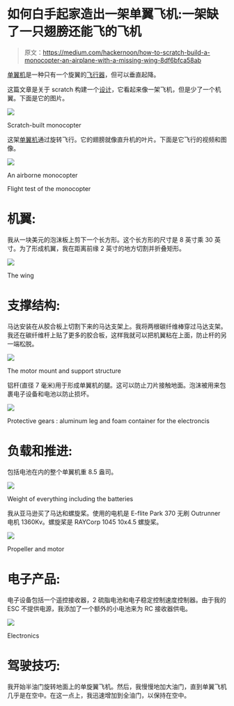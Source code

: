 # 如何白手起家造出一架单翼飞机:一架缺了一只翅膀还能飞的飞机

> 原文：<https://medium.com/hackernoon/how-to-scratch-build-a-monocopter-an-airplane-with-a-missing-wing-8df6bfca58ab>

[单翼机](https://hackernoon.com/tagged/monocopter)是一种只有一个旋翼的[飞行器](https://hackernoon.com/tagged/flying-machine)，但可以垂直起降。

这篇文章是关于 scratch 构建一个[设计](https://hackernoon.com/tagged/design)，它看起来像一架飞机，但是少了一个机翼。下面是它的图片。

![](img/c6aa03c2b41692c47c42920261fb46c5.png)

Scratch-built monocopter

这架[单翼机](https://hackernoon.com/tagged/monocopter)通过旋转飞行。它的翅膀就像直升机的叶片。下面是它飞行的视频和图像。

![](img/b36b9e2e80da39172cfc409c81edaeed.png)

An airborne monocopter

Flight test of the monocopter

# 机翼:

我从一块美元的泡沫板上剪下一个长方形。这个长方形的尺寸是 8 英寸乘 30 英寸。为了形成机翼，我在距离前缘 2 英寸的地方切割并折叠矩形。

![](img/1e74792df9a221a945f4bbda0f00e25d.png)

The wing

# 支撑结构:

马达安装在从胶合板上切割下来的马达支架上。我将两根碳纤维棒穿过马达支架。我还在碳纤维杆上贴了更多的胶合板，这样我就可以把机翼粘在上面，防止杆的另一端松脱。

![](img/e4cb28ca9e9c19f8e5959be407668c59.png)

The motor mount and support structure

铝杆(直径 7 毫米)用于形成单翼机的腿。这可以防止刀片接触地面。泡沫被用来包裹电子设备和电池以防止损坏。

![](img/1f3fa757c662e1f846e155204129ab96.png)

Protective gears : aluminum leg and foam container for the electroncis

# 负载和推进:

包括电池在内的整个单翼机重 8.5 盎司。

![](img/d3dd1325b06a94f7f3af20cf25b33e6c.png)

Weight of everything including the batteries

我从亚马逊买了马达和螺旋桨。使用的电机是 E-flite Park 370 无刷 Outrunner 电机 1360Kv。螺旋桨是 RAYCorp 1045 10x4.5 螺旋桨。

![](img/b7da1f21b98ce76378b69ecd8e42a621.png)

Propeller and motor

# 电子产品:

电子设备包括一个遥控接收器，2 硫脂电池和电子稳定控制速度控制器。由于我的 ESC 不提供电源，我添加了一个额外的小电池来为 RC 接收器供电。

![](img/5670c868c1c281b949e3b2a7ed035b44.png)

Electronics

# 驾驶技巧:

我开始半油门旋转地面上的单旋翼飞机。然后，我慢慢地加大油门，直到单翼飞机几乎是在空中。在这一点上，我迅速增加到全油门，以保持在空中。